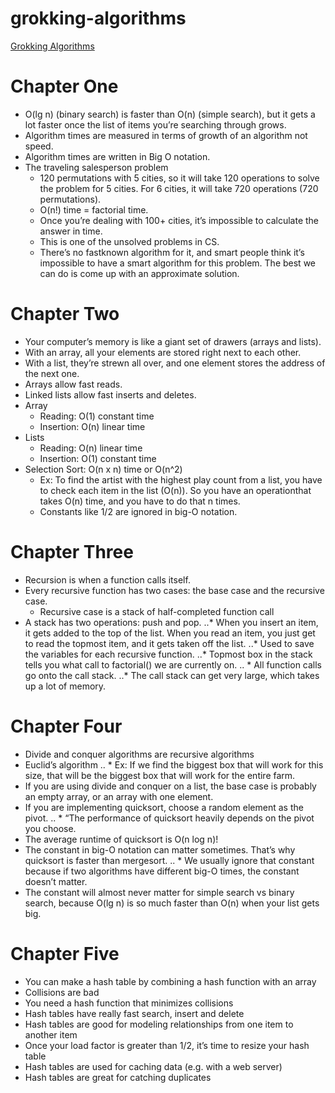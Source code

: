 # grokking-algorithms
[Grokking Algorithms](https://www.manning.com/books/grokking-algorithms)

# Chapter One

* O(lg n) (binary search) is faster than O(n) (simple search), but it gets a lot faster once the list of items you’re searching through grows.
* Algorithm times are measured in terms of growth of an algorithm not speed.
* Algorithm times are written in Big O notation.
* The traveling salesperson problem
  * 120 permutations with 5 cities, so it will take 120 operations to solve the problem for 5 cities. For 6 cities, it will take 720 operations (720 permutations).
  * O(n!) time = factorial time.
  * Once you’re dealing with 100+ cities, it’s impossible to calculate the answer in time.
  * This is one of the unsolved problems in CS.
  * There’s no fastknown algorithm for it, and smart people think it’s impossible to have a smart algorithm for this problem. The best we can do is come up with an approximate solution.

# Chapter Two
* Your computer’s memory is like a giant set of drawers (arrays and lists).
* With an array, all your elements are stored right next to each other.
* With a list, they’re strewn all over, and one element stores the address of the next one.
* Arrays allow fast reads.
* Linked lists allow fast inserts and deletes.
* Array
  * Reading: O(1) constant time
  * Insertion: O(n) linear time
* Lists
  * Reading: O(n) linear time
  * Insertion: O(1) constant time
* Selection Sort: O(n x n) time or O(n^2)
  * Ex: To find the artist with the highest play count from a list, you have to check each item in the list (O(n)). So you have an operationthat takes O(n) time, and you have to do that n times.
  * Constants like 1/2 are ignored in big-O notation.

# Chapter Three
* Recursion is when a function calls itself.
* Every recursive function has two cases: the base case and the recursive case.
  * Recursive case is a stack of half-completed function call
* A stack has two operations: push and pop.
..* When you insert an item, it gets added to the top of the list. When you read an item, you just get to read the topmost item, and it gets taken off the list.
..* Used to save the variables for each recursive function.
..* Topmost box in the stack tells you what call to factorial() we are currently on.
.. * All function calls go onto the call stack.
..* The call stack can get very large, which takes up a lot of memory.

# Chapter Four
* Divide and conquer algorithms are recursive algorithms
* Euclid’s algorithm
.. * Ex: If we find the biggest box that will work for this size, that will be the biggest box that will work for the entire farm.
* If you are using divide and conquer on a list, the base case is probably an empty array, or an array with one element.
* If you are implementing quicksort, choose a random element as the pivot.
.. * “The performance of quicksort heavily depends on the pivot you choose.
* The average runtime of quicksort is O(n log n)!
* The constant in big-O notation can matter sometimes. That’s why quicksort is faster than mergesort.
.. * We usually ignore that constant because if two algorithms have different big-O times, the constant doesn’t matter.
* The constant will almost never matter for simple search vs binary search, because O(lg n) is so much faster than O(n) when your list gets big.

# Chapter Five

* You can make a hash table by combining a hash function with an array
* Collisions are bad
* You need a hash function that minimizes collisions
* Hash tables have really fast search, insert and delete
* Hash tables are good for modeling relationships from one item to another item
* Once your load factor is greater than 1/2, it’s time to resize your hash table
* Hash tables are used for caching data (e.g. with a web server)
* Hash tables are great for catching duplicates
